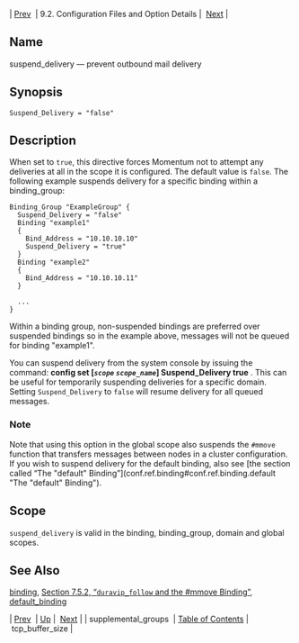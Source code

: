 | [Prev](conf.ref.supplemental_groups)  | 9.2. Configuration Files and Option Details |  [Next](conf.ref.tcp_buffer_size.php) |

<a name="conf.ref.suspend_delivery"></a>
## Name

suspend_delivery — prevent outbound mail delivery

## Synopsis

`Suspend_Delivery = "false"`

<a name="idp11936352"></a>
## Description

When set to `true`, this directive forces Momentum not to attempt any deliveries at all in the scope it is configured. The default value is `false`. The following example suspends delivery for a specific binding within a binding_group:

```
Binding_Group "ExampleGroup" {
  Suspend_Delivery = "false"
  Binding "example1"
  {
    Bind_Address = "10.10.10.10"
    Suspend_Delivery = "true"
  }
  Binding "example2"
  {
    Bind_Address = "10.10.10.11"
  }

  ...
}
```

Within a binding group, non-suspended bindings are preferred over suspended bindings so in the example above, messages will not be queued for binding "example1".

You can suspend delivery from the system console by issuing the command: **config set [*`scope`* *`scope_name`*] Suspend_Delivery true**                                                     . This can be useful for temporarily suspending deliveries for a specific domain. Setting `Suspend_Delivery` to `false` will resume delivery for all queued messages.

### Note

Note that using this option in the global scope also suspends the `#mmove` function that transfers messages between nodes in a cluster configuration. If you wish to suspend delivery for the default binding, also see [the section called “The "default" Binding”](conf.ref.binding#conf.ref.binding.default "The "default" Binding").

<a name="idp11945408"></a>
## Scope

`suspend_delivery` is valid in the binding, binding_group, domain and global scopes.

<a name="idp11947488"></a>
## See Also

[binding](conf.ref.binding "binding"), [Section 7.5.2, “`duravip_follow` and the #mmove Binding”](cluster.config.duravip.php#cluster.config.mmove "7.5.2. duravip_follow and the #mmove Binding"), [default_binding](conf.ref.default_binding.php "default_binding")

| [Prev](conf.ref.supplemental_groups)  | [Up](conf.ref.files.php) |  [Next](conf.ref.tcp_buffer_size.php) |
| supplemental_groups  | [Table of Contents](index) |  tcp_buffer_size |
